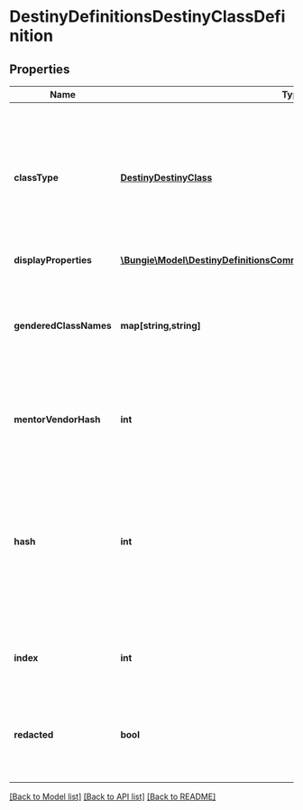 # DestinyDefinitionsDestinyClassDefinition

## Properties
Name | Type | Description | Notes
------------ | ------------- | ------------- | -------------
**classType** | [**DestinyDestinyClass**](DestinyDestinyClass.md) | In Destiny 1, we added a convenience Enumeration for referring to classes. We&#39;ve kept it, though mostly for posterity. This is the enum value for this definition&#39;s class. | [optional] 
**displayProperties** | [**\Bungie\Model\DestinyDefinitionsCommonDestinyDisplayPropertiesDefinition**](DestinyDefinitionsCommonDestinyDisplayPropertiesDefinition.md) |  | [optional] 
**genderedClassNames** | **map[string,string]** | A localized string referring to the singular form of the Class&#39;s name when referred to in gendered form. Keyed by the DestinyGender. | [optional] 
**mentorVendorHash** | **int** | Mentors don&#39;t really mean anything anymore. Don&#39;t expect this to be populated. | [optional] 
**hash** | **int** | The unique identifier for this entity. Guaranteed to be unique for the type of entity, but not globally.  When entities refer to each other in Destiny content, it is this hash that they are referring to. | [optional] 
**index** | **int** | The index of the entity as it was found in the investment tables. | [optional] 
**redacted** | **bool** | If this is true, then there is an entity with this identifier/type combination, but BNet is not yet allowed to show it. Sorry! | [optional] 

[[Back to Model list]](../README.md#documentation-for-models) [[Back to API list]](../README.md#documentation-for-api-endpoints) [[Back to README]](../README.md)


